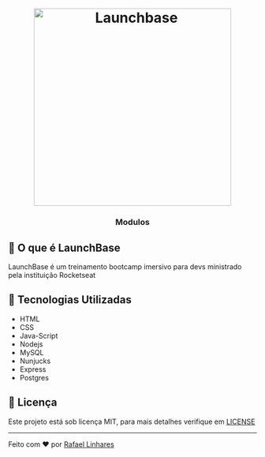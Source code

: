 <h1 align="center">
    <img alt="Launchbase" src="https://storage.googleapis.com/golden-wind/bootcamp-launchbase/logo.png" width="400px" />
</h1>


<h3 align="center">
  Modulos
</h3>

## :rocket: O que é LaunchBase
LaunchBase é um treinamento bootcamp imersivo para devs ministrado pela instituição Rocketseat


## :robot: Tecnologias Utilizadas 
- HTML
- CSS
- Java-Script
- Nodejs
- MySQL
- Nunjucks
- Express
- Postgres

## :key: Licença
Este projeto está sob licença MIT, para mais detalhes verifique em [LICENSE](https://github.com/Rvkash/bootcamp-LaunchBase-desafios01/blob/master/LICENSE)


---------------------------------------------------------------------------------------------------------------------------------------------------------------
    
 Feito com :heart: por [Rafael Linhares](https://www.linkedin.com/in/rafael-linhares-js/)
 

